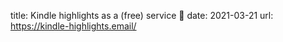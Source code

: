 title:  Kindle highlights as a (free) service 📖
date:   2021-03-21
url: https://kindle-highlights.email/

